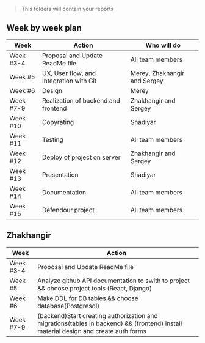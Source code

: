 > This folders will contain your reports
## Week by week plan
|Week|Action|Who will do|
|---|---|---|
|Week #3-4|Proposal and Update ReadMe file|All team members|
|Week #5|UX, User flow, and Integration with Git|Merey, Zhakhangir and Sergey|
|Week #6|Design|Merey|
|Week #7-9|Realization of backend and frontend|Zhakhangir and Sergey|
|Week #10|Copyrating|Shadiyar|
|Week #11|Testing|All team members|
|Week #12|Deploy of project on server|Zhakhangir and Sergey|
|Week #13|Presentation|Shadiyar|
|Week #14|Documentation|All team members|
|Week #15|Defendour project|All team members|
## Zhakhangir
|Week|Action|
|---|---|
|Week #3-4|Proposal and Update ReadMe file|
|Week #5|Analyze github API documentation to swith to project && choose project tools (React, Django)|
|Week #6|Make DDL for DB tables && choose database(Postgresql)|
|Week #7-9|(backend)Start creating authorization and migrations(tables in backend) && (frontend) install material design and create auth forms|
